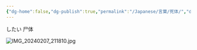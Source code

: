 ```yaml
---
{"dg-home":false,"dg-publish":true,"permalink":"/Japanese/言葉/死体/","dgPassFrontmatter":true}
---
```



したい
尸体

![IMG_20240207_211810.jpg](/img/user/resources/%E7%99%BD%E7%86%8A%E3%82%AB%E3%83%95%E3%82%A7/IMG_20240207_211810.jpg)